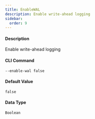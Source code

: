 ```yaml
---
title: EnableWAL
description: Enable write-ahead logging
sidebar:
  order: 9
---
```


<!-- This file is automatically generated. Any modifications made directly to this file
  may be overwritten. For more details on how this file is generated and how to use
  the related commands, refer to the documentation available in the `internal/cmd/cmd_*.go` files.
-->

#### Description

Enable write-ahead logging

#### CLI Command

```
--enable-wal false
```


#### Default Value
```
false
```




#### Data Type
```
Boolean
```
